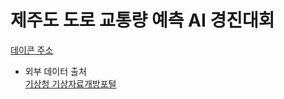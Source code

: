 # 제주도 도로 교통량 예측 AI 경진대회  

[데이콘 주소](https://dacon.io/competitions/official/235985/overview/description)

- 외부 데이터 출처  
[기상청 기상자료개방포털](https://data.kma.go.kr/data/grnd/selectAsosRltmList.do?pgmNo=36)
